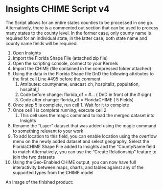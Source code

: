# Insights CHIME Script v4


The Script allows for an entire states counties to be processed in one go.  Alternatively, there is a commented out section that can be used to process many states to the county level.  In the former case, only county name is required for an individual state, in the latter case, both state name and county name fields will be required.
 
1. Open Insights
2. Import the Florida Shape File (attached zip file)
3. Open the scripting console, connect to your Kernels
4. Import the CHIME (file contained in the compressed folder attached)
5. Using the data in the Florida Shape file DnD the following attributes to the first cell Line #495 before the comment
    1. Attributes: countyname, unacast_ch, hospitaliz, population, hospital_1
    2. Code before change: florida_df = #... ( DnD in front of the # sign)
    3. Code after change:  florida_df = FloridaCHIME ( 5 Fields)
6. Once step 5 is complete, run cell 1.  Wait for it to complete
7. Once cell 1 is complete running, execute cell 2
    1. This cell uses the magic command to load the merged dataset into Insights
8. Rename the “Layer” dataset that was added using the magic command to something relevant to your work
9. To add location to this field, you can enable location using the overflow menu on the newly added dataset and select geography, Select the FloridaCHIME Shape File added to Insights and the “CountyName field to match
Alternatively, you can use the “Create Relationship” feature to join the two datasets
10. Using the Geo-Enabled CHIME output, you can now have full interactivity between maps, charts, and tables against any of the supported types from the CHIME model
 
An image of the finished product: